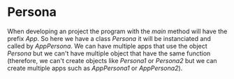# Persona

When developing an project the program with the *main* method will have the prefix *App*. So here we have a class *Persona* it will be instanciated and called by *AppPersona*. We can have multiple apps that use the object *Persona* but we can't have multiple object that have the same function (therefore, we can't create objects like *Persona1* or *Persona2* but we can create multiple apps such as *AppPersona1* or *AppPersona2*).